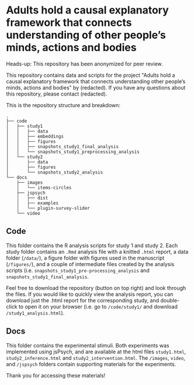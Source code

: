 # Adults hold a causal explanatory framework that connects understanding of other people’s minds, actions and bodies

Heads-up: This repository has been anonymized for peer review.

This repository contains data and scripts for the project "Adults hold a causal explanatory framework that connects understanding other people’s minds, actions and bodies" by (redacted). If you have any questions about this repository, please contact (redacted).

This is the repository structure and breakdown: 

```
.
├── code
│   ├── study1
│   │   ├── data
│   │   ├── embeddings
│   │   ├── figures
│   │   ├── snapshots_study1_final_analysis
│   │   └── snapshots_study1_preprocessing_analysis
│   └── study2
│       ├── data
│       ├── figures
│       └── snapshots_study2_analysis
└── docs
    ├── images
    │   └── items-circles
    ├── jspsych
    │   ├── dist
    │   ├── examples
    │   └── plugin-survey-slider
    └── video
```

## Code
This folder contains the R analysis scripts for study 1 and study 2. Each study folder contains an `.Rmd` analysis file with a knitted `.html` report, a data folder (`/data/`), a figure folder with figures used in the manuscript (`/figures/`), and a couple of intermediate files created by the analysis scripts (i.e. `snapshots_study1_pre-processing_analysis` and `snapshots_study1_final_analysis`. 

Feel free to download the repository (button on top right) and look through the files. If you would like to quickly view the analysis report, you can download just the .html report for the corresponding study, and double-click to open it on your browser (i.e. go to `/code/study1/` and download `/study1_analysis.html`). 

## Docs
This folder contains the experimental stimuli. Both experiments was implemented using jsPsych, and are available at the html files `study1.html`, `study2_inference.html` and `study2_intervention.html`. The `/images`, `video`, and `/jspsych` folders contain supporting materials for the experiments. 

Thank you for accessing these materials!



